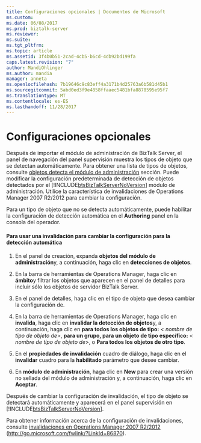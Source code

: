 ```yaml
---
title: Configuraciones opcionales | Documentos de Microsoft
ms.custom: 
ms.date: 06/08/2017
ms.prod: biztalk-server
ms.reviewer: 
ms.suite: 
ms.tgt_pltfrm: 
ms.topic: article
ms.assetid: 3f4b0b51-2cad-4cb5-b6cd-4db92bd199fa
caps.latest.revision: "7"
author: MandiOhlinger
ms.author: mandia
manager: anneta
ms.openlocfilehash: 7b19646c9c83eff4a3171b4d25763a6b581d45b1
ms.sourcegitcommit: 5abd0ed3f9e4858ffaaec5481bfa8878595e95f7
ms.translationtype: MT
ms.contentlocale: es-ES
ms.lasthandoff: 11/28/2017
---
```

# <a name="optional-configurations"></a>Configuraciones opcionales
Después de importar el módulo de administración de BizTalk Server, el panel de navegación del panel supervisión muestra los tipos de objeto que se detectan automáticamente. Para obtener una lista de tipos de objetos, consulte [objetos detecta el módulo de administración](../technical-guides/objects-the-management-pack-discovers.md) sección. Puede modificar la configuración predeterminada de detección de objetos detectados por el [!INCLUDE[btsBizTalkServerNoVersion](../includes/btsbiztalkservernoversion-md.md)] módulo de administración. Utilice la característica de invalidaciones de Operations Manager 2007 R2/2012 para cambiar la configuración.  
  
 Para un tipo de objeto que no se detecta automáticamente, puede habilitar la configuración de detección automática en el **Authoring** panel en la consola del operador.  
  
#### <a name="to-use-an-override-to-change-the-setting-for-automatic-discovery"></a>Para usar una invalidación para cambiar la configuración para la detección automática  
  
1.  En el panel de creación, expanda **objetos del módulo de administración**y, a continuación, haga clic en **detecciones de objetos**.  
  
2.  En la barra de herramientas de Operations Manager, haga clic en **ámbito**y filtrar los objetos que aparecen en el panel de detalles para incluir sólo los objetos de servidor BizTalk Server.  
  
3.  En el panel de detalles, haga clic en el tipo de objeto que desea cambiar la configuración de.  
  
4.  En la barra de herramientas de Operations Manager, haga clic en **invalida**, haga clic en **invalidar la detección de objetos**y, a continuación, haga clic en **para todos los objetos de tipo:** \<  *nombre de tipo de objeto de*\>, **para un grupo, para un objeto de tipo específico:** \< *nombre de tipo de objeto de*\>, o  **Para todos los objetos de otro tipo**.  
  
5.  En el **propiedades de invalidación** cuadro de diálogo, haga clic en el **invalidar** cuadro para la **habilitado** parámetro que desee cambiar.  
  
6.  En **módulo de administración**, haga clic en **New** para crear una versión no sellada del módulo de administración y, a continuación, haga clic en **Aceptar**.  
  
 Después de cambiar la configuración de invalidación, el tipo de objeto se detectará automáticamente y aparecerá en el panel supervisión en [!INCLUDE[btsBizTalkServerNoVersion](../includes/btsbiztalkservernoversion-md.md)].  
  
 Para obtener información acerca de la configuración de invalidaciones, consulte [invalidaciones en Operations Manager 2007 R2/2012](http://go.microsoft.com/fwlink/?LinkId=86870) (http://go.microsoft.com/fwlink/?LinkId=86870).